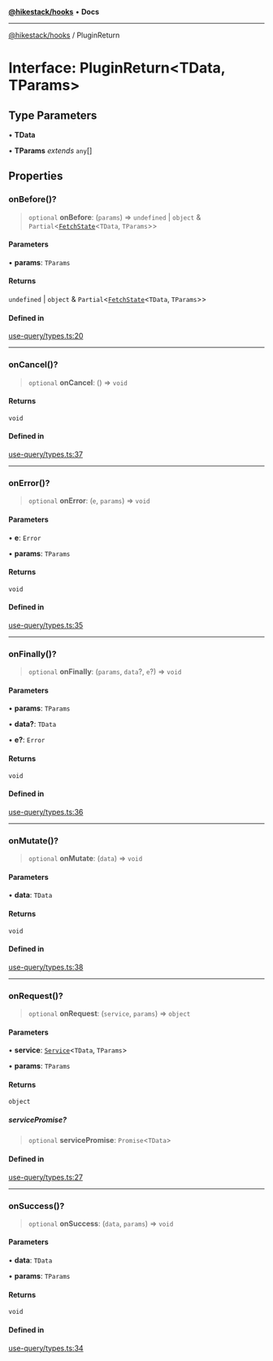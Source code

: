 [**@hikestack/hooks**](/official/reference/hooks/index.md) • **Docs**

***

[@hikestack/hooks](/official/reference/hooks/globals.md) / PluginReturn

# Interface: PluginReturn\<TData, TParams\>

## Type Parameters

• **TData**

• **TParams** *extends* `any`[]

## Properties

### onBefore()?

> `optional` **onBefore**: (`params`) => `undefined` \| `object` & `Partial`\<[`FetchState`](/official/reference/hooks/interfaces/FetchState.md)\<`TData`, `TParams`\>\>

#### Parameters

• **params**: `TParams`

#### Returns

`undefined` \| `object` & `Partial`\<[`FetchState`](/official/reference/hooks/interfaces/FetchState.md)\<`TData`, `TParams`\>\>

#### Defined in

[use-query/types.ts:20](https://github.com/hikestack/hike/blob/657d8d3e2636be06e0c191f0569152086c43ed40/packages/hooks/src/use-query/types.ts#L20)

***

### onCancel()?

> `optional` **onCancel**: () => `void`

#### Returns

`void`

#### Defined in

[use-query/types.ts:37](https://github.com/hikestack/hike/blob/657d8d3e2636be06e0c191f0569152086c43ed40/packages/hooks/src/use-query/types.ts#L37)

***

### onError()?

> `optional` **onError**: (`e`, `params`) => `void`

#### Parameters

• **e**: `Error`

• **params**: `TParams`

#### Returns

`void`

#### Defined in

[use-query/types.ts:35](https://github.com/hikestack/hike/blob/657d8d3e2636be06e0c191f0569152086c43ed40/packages/hooks/src/use-query/types.ts#L35)

***

### onFinally()?

> `optional` **onFinally**: (`params`, `data`?, `e`?) => `void`

#### Parameters

• **params**: `TParams`

• **data?**: `TData`

• **e?**: `Error`

#### Returns

`void`

#### Defined in

[use-query/types.ts:36](https://github.com/hikestack/hike/blob/657d8d3e2636be06e0c191f0569152086c43ed40/packages/hooks/src/use-query/types.ts#L36)

***

### onMutate()?

> `optional` **onMutate**: (`data`) => `void`

#### Parameters

• **data**: `TData`

#### Returns

`void`

#### Defined in

[use-query/types.ts:38](https://github.com/hikestack/hike/blob/657d8d3e2636be06e0c191f0569152086c43ed40/packages/hooks/src/use-query/types.ts#L38)

***

### onRequest()?

> `optional` **onRequest**: (`service`, `params`) => `object`

#### Parameters

• **service**: [`Service`](/official/reference/hooks/type-aliases/Service.md)\<`TData`, `TParams`\>

• **params**: `TParams`

#### Returns

`object`

##### servicePromise?

> `optional` **servicePromise**: `Promise`\<`TData`\>

#### Defined in

[use-query/types.ts:27](https://github.com/hikestack/hike/blob/657d8d3e2636be06e0c191f0569152086c43ed40/packages/hooks/src/use-query/types.ts#L27)

***

### onSuccess()?

> `optional` **onSuccess**: (`data`, `params`) => `void`

#### Parameters

• **data**: `TData`

• **params**: `TParams`

#### Returns

`void`

#### Defined in

[use-query/types.ts:34](https://github.com/hikestack/hike/blob/657d8d3e2636be06e0c191f0569152086c43ed40/packages/hooks/src/use-query/types.ts#L34)
